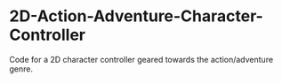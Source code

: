 # 2D-Action-Adventure-Character-Controller
Code for a 2D character controller geared towards the action/adventure genre.
